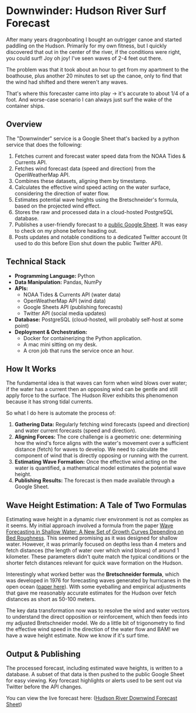 # Downwinder: Hudson River Surf Forecast

After many years dragonboating I bought an outrigger canoe and started paddling on the Hudson. Primarily for my own fitness, but I quickly discovered that out in the center of the river, if the conditions were right, you could surf! Joy oh joy! I've seen waves of 2-4 feet out there.

The problem was that it took about an hour to get from my apartment to the boathouse, plus another 20 minutes to set up the canoe, only to find that the wind had shifted and there weren't any waves.

That's where this forecaster came into play -> it's accurate to about 1/4 of a foot. And worse-case scenario I can always just surf the wake of the container ships.

## Overview

The "Downwinder" service is a Google Sheet that's backed by a python service that does the following:

1.  Fetches current and forecast water speed data from the NOAA Tides & Currents API.
2.  Fetches wind forecast data (speed and direction) from the OpenWeatherMap API.
3.  Combines these datasets, aligning them by timestamp.
4.  Calculates the effective wind speed acting on the water surface, considering the direction of water flow.
5.  Estimates potential wave heights using the Bretschneider's formula, based on the projected wind effect.
6.  Stores the raw and processed data in a cloud-hosted PostgreSQL database.
7.  Publishes a user-friendly forecast to a [public Google Sheet](https://docs.google.com/spreadsheets/d/18NrpiG0gxkhgAOR1RfpESE539-xTMSFeJXeR0vQ7bIg/edit?usp=sharing). It was easy to check on my phone before heading out.
8.  Posts updates and notable conditions to a dedicated Twitter account (It used to do this before Elon shut down the public Twitter API).

## Technical Stack

*   **Programming Language:** Python
*   **Data Manipulation:** Pandas, NumPy
*   **APIs:**
    *   NOAA Tides & Currents API (water data)
    *   OpenWeatherMap API (wind data)
    *   Google Sheets API (publishing forecasts)
    *   Twitter API (social media updates)
*   **Database:** PostgreSQL (cloud-hosted, will probably self-host at some point)
*   **Deployment & Orchestration:**
    *   Docker for containerizing the Python application.
    *   A mac mini sitting on my desk.
    *   A cron job that runs the service once an hour.

## How It Works

The fundamental idea is that waves can form when wind blows over water; if the water has a current then an opposing wind can be gentle and still apply force to the surface. The Hudson River exhibits this phenomenon because it has strong tidal currents.

So what I do here is automate the process of:

1.  **Gathering Data:** Regularly fetching wind forecasts (speed and direction) and water current forecasts (speed and direction).
2.  **Aligning Forces:** The core challenge is a geometric one: determining how the wind's force aligns with the water's movement over a sufficient distance (fetch) for waves to develop. We need to calculate the component of wind that is directly opposing or running with the current.
3.  **Estimating Wave Formation:** Once the effective wind acting on the water is quantified, a mathematical model estimates the potential wave height.
4.  **Publishing Results:** The forecast is then made available through a Google Sheet.

## Wave Height Estimation: A Tale of Two Formulas

Estimating wave height in a dynamic river environment is not as complex as it seems. My initial approach involved a formula from the paper [Wave Forecasting in Shallow Water: A New Set of Growth Curves Depending on Bed Roughness](https://www.mdpi.com/2073-4441/11/11/2313/pdf). This seemed promising as it was designed for shallow water. However, it was primarily focused on depths less than 4 meters and fetch distances (the length of water over which wind blows) of around 1 kilometer. These parameters didn't quite match the typical conditions or the shorter fetch distances relevant for quick wave formation on the Hudson.

Interestingly what worked better was the **Bretschneider formula**, which was developed in 1976 for forecasting waves generated by hurricanes in the open ocean ([paper here](https://journals.tdl.org/icce/index.php/icce/article/download/3061/2726)). With some eyeballing and empirical adjustments that gave me reasonably accurate estimates for the Hudson over fetch distances as short as 50-100 meters.

The key data transformation now was to resolve the wind and water vectors to understand the direct opposition or reinforcement, which then feeds into my adjusted Bretschneider model. We do a little bit of trigonometry to find the effective wind speed in the direction of the water flow and BAM! we have a wave height estimate. Now we know if it's surf time.

## Output & Publishing
The processed forecast, including estimated wave heights, is written to a database. A subset of that data is then pushed to the public Google Sheet for easy viewing. Key forecast highlights or alerts used to be sent out via Twitter before the API changes.

You can view the live forecast here: (<a href="https://docs.google.com/spreadsheets/d/18NrpiG0gxkhgAOR1RfpESE539-xTMSFeJXeR0vQ7bIg/edit?usp=sharing" target="_blank" rel="noopener noreferrer">Hudson River Downwind Forecast Sheet</a>)